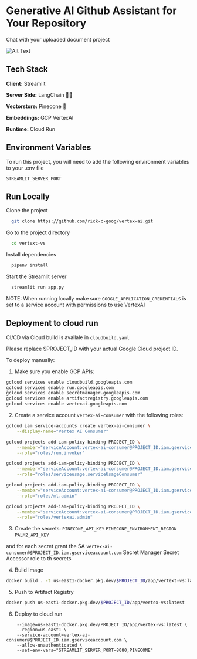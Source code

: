 
# Generative AI Github Assistant for Your Repository

Chat with your uploaded document project

![Alt Text](https://github.com/g-emarco/github-assistant/blob/main/static/demo21.gif)


## Tech Stack


**Client:** Streamlit

**Server Side:** LangChain  🦜🔗


**Vectorstore:** Pinecone 🌲

**Embeddings:** GCP VertexAI  

**Runtime:** Cloud Run  

## Environment Variables

To run this project, you will need to add the following environment variables to your .env file

`STREAMLIT_SERVER_PORT`


## Run Locally


Clone the project

```bash
  git clone https://github.com/rick-c-goog/vertex-ai.git
```

Go to the project directory

```bash
  cd vertext-vs
```

Install dependencies

```bash
  pipenv install
```

Start the Streamlit server

```bash
  streamlit run app.py
```

NOTE: When running locally make sure `GOOGLE_APPLICATION_CREDENTIALS` is set to a service account with permissions to use VertexAI


## Deployment to cloud run

CI/CD via Cloud build is availale in ```cloudbuild.yaml```

Please replace $PROJECT_ID with your actual Google Cloud project ID.

To deploy manually:

1. Make sure you enable GCP APIs:

```bash
gcloud services enable cloudbuild.googleapis.com
gcloud services enable run.googleapis.com
gcloud services enable secretmanager.googleapis.com
gcloud services enable artifactregistry.googleapis.com
gcloud services enable vertexai.googleapis.com

```

2. Create a service account `vertex-ai-consumer` with the following roles:




```bash
gcloud iam service-accounts create vertex-ai-consumer \
    --display-name="Vertex AI Consumer"

gcloud projects add-iam-policy-binding PROJECT_ID \
    --member="serviceAccount:vertex-ai-consumer@PROJECT_ID.iam.gserviceaccount.com" \
    --role="roles/run.invoker"

gcloud projects add-iam-policy-binding PROJECT_ID \
    --member="serviceAccount:vertex-ai-consumer@PROJECT_ID.iam.gserviceaccount.com" \
    --role="roles/serviceusage.serviceUsageConsumer"

gcloud projects add-iam-policy-binding PROJECT_ID \
    --member="serviceAccount:vertex-ai-consumer@PROJECT_ID.iam.gserviceaccount.com" \
    --role="roles/ml.admin"

gcloud projects add-iam-policy-binding PROJECT_ID \
    --member="serviceAccount:vertex-ai-consumer@PROJECT_ID.iam.gserviceaccount.com" \
    --role="roles/vertexai.admin"

```

3. Create the secrets:
`PINECONE_API_KEY`
`PINECONE_ENVIRONMENT_REGION`
`PALM2_API_KEY`

and for each secret grant the SA `vertex-ai-consumer@$PROJECT_ID.iam.gserviceaccount.com` Secret Manager Secret Accessor
role to th secrets

4. Build Image
```bash
docker build . -t us-east1-docker.pkg.dev/$PROJECT_ID/app/vertext-vs:latest
```

5. Push to Artifact Registry
```bash
docker push us-east1-docker.pkg.dev/$PROJECT_ID/app/vertex-vs:latest
```

6. Deploy to cloud run
```gcloud run deploy $PROJECT_ID \
    --image=us-east1-docker.pkg.dev/PROJECT_ID/app/vertex-vs:latest \
    --region=us-east1 \
    --service-account=vertex-ai-consumer@$PROJECT_ID.iam.gserviceaccount.com \
    --allow-unauthenticated \
    --set-env-vars="STREAMLIT_SERVER_PORT=8080,PINECONE" 
   
```
